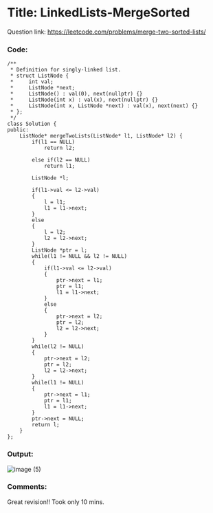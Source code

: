 # Title: LinkedLists-MergeSorted

Question link: https://leetcode.com/problems/merge-two-sorted-lists/

### Code:

```
/**
 * Definition for singly-linked list.
 * struct ListNode {
 *     int val;
 *     ListNode *next;
 *     ListNode() : val(0), next(nullptr) {}
 *     ListNode(int x) : val(x), next(nullptr) {}
 *     ListNode(int x, ListNode *next) : val(x), next(next) {}
 * };
 */
class Solution {
public:
    ListNode* mergeTwoLists(ListNode* l1, ListNode* l2) {
        if(l1 == NULL)
            return l2;
        
        else if(l2 == NULL)
            return l1;
        
        ListNode *l;
        
        if(l1->val <= l2->val)
        {
            l = l1;
            l1 = l1->next;
        }
        else
        {
            l = l2;
            l2 = l2->next;
        }
        ListNode *ptr = l;
        while(l1 != NULL && l2 != NULL)
        {
            if(l1->val <= l2->val)
            {
                ptr->next = l1;
                ptr = l1;
                l1 = l1->next;
            }
            else
            {
                ptr->next = l2;
                ptr = l2;
                l2 = l2->next;
            }
        }
        while(l2 != NULL)
        {
            ptr->next = l2;
            ptr = l2;
            l2 = l2->next;   
        }
        while(l1 != NULL)
        {
            ptr->next = l1;
            ptr = l1;
            l1 = l1->next;
        }
        ptr->next = NULL;
        return l;
    }
};
```

### Output:
![image (5)](https://user-images.githubusercontent.com/64562764/120835486-01b52080-c582-11eb-965f-de218d24430b.png)

### Comments:
Great revision!! Took only 10 mins. 
